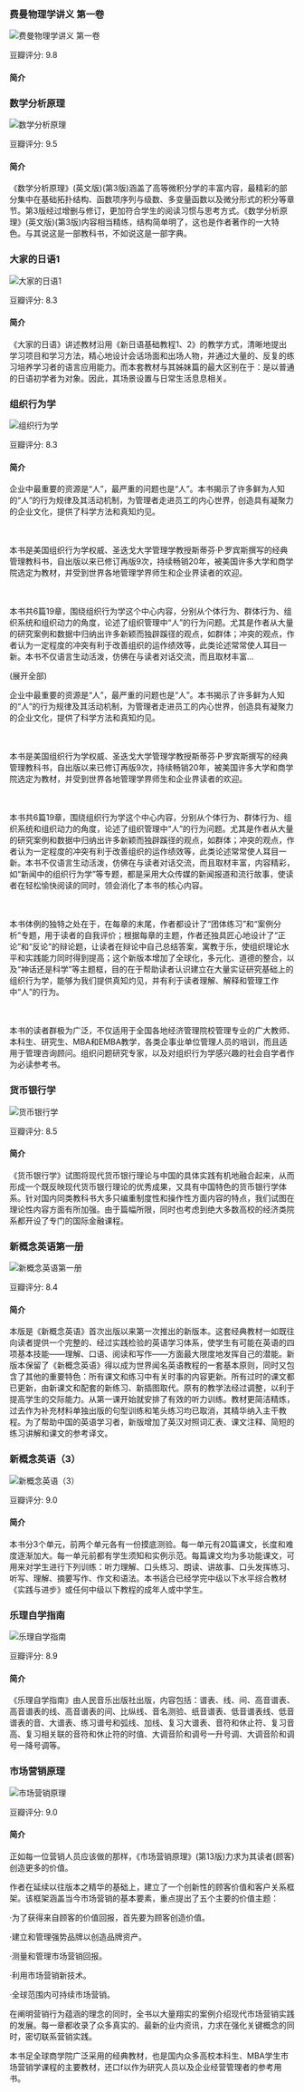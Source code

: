 

### 费曼物理学讲义 第一卷

![费曼物理学讲义 第一卷](https://img1.doubanio.com/view/subject/l/public/s27206678.jpg)

豆瓣评分: 9.8

#### 简介





### 数学分析原理

![数学分析原理](https://img3.doubanio.com/view/subject/l/public/s5673754.jpg)

豆瓣评分: 9.5

#### 简介

《数学分析原理》(英文版)(第3版)涵盖了高等微积分学的丰富内容，最精彩的部分集中在基础拓扑结构、函数项序列与级数、多变量函数以及微分形式的积分等章节。第3版经过增删与修订，更加符合学生的阅读习惯与思考方式。《数学分析原理》(英文版)(第3版)内容相当精练，结构简单明了，这也是作者著作的一大特色。与其说这是一部教科书，不如说这是一部字典。



### 大家的日语1

![大家的日语1](https://img3.doubanio.com/view/subject/l/public/s4580016.jpg)

豆瓣评分: 8.3

#### 简介

《大家的日语》讲述教材沿用《新日语基础教程1、2》的教学方式，清晰地提出学习项目和学习方法，精心地设计会话场面和出场人物，并通过大量的、反复的练习培养学习者的语言应用能力。而本套教材与其姊妹篇的最大区别在于：是以普通的日语初学者为对象。因此，其场景设置与日常生活息息相关。



### 组织行为学

![组织行为学](https://img3.doubanio.com/view/subject/l/public/s1306153.jpg)

豆瓣评分: 8.3

#### 简介

企业中最重要的资源是“人”，最严重的问题也是“人”。本书揭示了许多鲜为人知的“人”的行为规律及其活动机制，为管理者走进员工的内心世界，创造具有凝聚力的企业文化，提供了科学方法和真知灼见。

　　

本书是美国组织行为学权威、圣迭戈大学管理学教授斯蒂芬·P·罗宾斯撰写的经典管理教科书，自出版以来已修订再版9次，持续畅销20年，被美国许多大学和商学院选定为教材，并受到世界各地管理学界师生和企业界读者的欢迎。

　　

本书共6篇19章，围绕组织行为学这个中心内容，分别从个体行为、群体行为、组织系统和组织动力的角度，论述了组织管理中“人”的行为问题。尤其是作者从大量的研究案例和数据中归纳出许多新颖而独辟蹊径的观点，如群体；冲突的观点，作者认为一定程度的冲突有利于改善组织的运作绩效等，此类论述常常使人耳目一新。本书不仅语言生动活泼，仿佛在与读者对话交流，而且取材丰富...

(展开全部)

企业中最重要的资源是“人”，最严重的问题也是“人”。本书揭示了许多鲜为人知的“人”的行为规律及其活动机制，为管理者走进员工的内心世界，创造具有凝聚力的企业文化，提供了科学方法和真知灼见。

　　

本书是美国组织行为学权威、圣迭戈大学管理学教授斯蒂芬·P·罗宾斯撰写的经典管理教科书，自出版以来已修订再版9次，持续畅销20年，被美国许多大学和商学院选定为教材，并受到世界各地管理学界师生和企业界读者的欢迎。

　　

本书共6篇19章，围绕组织行为学这个中心内容，分别从个体行为、群体行为、组织系统和组织动力的角度，论述了组织管理中“人”的行为问题。尤其是作者从大量的研究案例和数据中归纳出许多新颖而独辟蹊径的观点，如群体；冲突的观点，作者认为一定程度的冲突有利于改善组织的运作绩效等，此类论述常常使人耳目一新。本书不仅语言生动活泼，仿佛在与读者对话交流，而且取材丰富，内容精彩，如“新闻中的组织行为学”等专题，都是采用大众传媒的新闻报道和流行故事，使读者在轻松愉快阅读的同时，领会消化了本书的核心内容。

　　

本书体例的独特之处在于，在每章的末尾，作者都设计了“团体练习”和“案例分析”专题，用于读者的自我评价；根据每章的主题，作者还独具匠心地设计了“正论”和“反论”的辩论题，让读者在辩论中自己总结答案，寓教于乐，使组织理论水平和实践能力同时得到提高；这个新版本增加了全球化，多元化、道德的整合，以及“神话还是科学”等主题框，目的在于帮助读者认识建立在大量实证研究基础上的组织行为学，能够为我们提供真知灼见，并有利于读者理解、解释和管理工作中“人”的行为。

　　

本书的读者群极为广泛，不仅适用于全国各地经济管理院校管理专业的广大教师、本科生、研究生、MBA和EMBA教学，各类企事业单位管理人员的培训，而且适用于管理咨询顾问。组织问题研究专家，以及对组织行为学感兴趣的社会自学者作为必读参考书。



### 货币银行学

![货币银行学](https://img3.doubanio.com/view/subject/l/public/s1670916.jpg)

豆瓣评分: 8.5

#### 简介

《货币银行学》试图将现代货币银行理论与中国的具体实践有机地融合起来，从而形成一个既反映现代货币银行理论的优秀成果，又具有中国特色的货币银行学体系。针对国内同类教科书大多只编重制度性和操作性方面内容的特点，我们试图在理论性内容方面有所加强。由于篇幅所限，同时也考虑到绝大多数高校的经济类院系都开设了专门的国际金融课程。



### 新概念英语第一册

![新概念英语第一册](https://img3.doubanio.com/view/subject/l/public/s10401903.jpg)

豆瓣评分: 8.4

#### 简介

本版是《新概念英语》首次出版以来第一次推出的新版本。这套经典教材一如既往向读者提供一个完整的、经过实践检验的英语学习体系，使学生有可能在英语的四项基本技能——理解、口语、阅读和写作——方面最大限度地发挥自己的潜能。新版本保留了《新概念英语》得以成为世界闻名英语教程的一套基本原则，同时又包含了其他的重要特色：所有课文和练习中有关时事的内容更新。所有过时的课文都已更新，由新课文和配套的新练习、新插图取代。原有的教学法经过调整，以利于提高学生的交际能力。从第一课开始就安排了有效的听力训练。教材更简洁精炼，过去作为补充材料单独出版的句型训练和笔头练习均已取消，其精华纳入主干教程。为了帮助中国的英语学习者，新版增加了英汉对照词汇表、课文注释、简短的练习讲解和课文的参考译文。



### 新概念英语（3）

![新概念英语（3）](https://img3.doubanio.com/view/subject/l/public/s1072510.jpg)

豆瓣评分: 9.0

#### 简介

本书分3个单元，前两个单元各有一份摸底测验。每一单元有20篇课文，长度和难度逐渐加大。每一单元前都有学生须知和实例示范。每篇课文均为多功能课文，可用来对学生进行下列训练：听力理解、口头练习、朗读、讲故事、口头发挥练习、听写、理解、摘要写作、作文和语法。本书适合已经学完中级以下水平综合教材《实践与进步》或任何中级以下教程的成年人或中学生。



### 乐理自学指南

![乐理自学指南](https://img3.doubanio.com/view/subject/l/public/s6091504.jpg)

豆瓣评分: 8.9

#### 简介

《乐理自学指南》由人民音乐出版社出版，内容包括：谱表、线、间、高音谱表、高音谱表的线、高音谱表的间、比纵线、音名测验、纸音谱表、低音谱表线、低音谱表的音、大谱表、练习谱号和弧线、加线、复习大谱表、音符和休止符、复习音高、复习相关联的音符和休止符的时值、大调音阶和调号一升号调、大调音阶和调号一降号调等。



### 市场营销原理

![市场营销原理](https://img3.doubanio.com/view/subject/l/public/s4540892.jpg)

豆瓣评分: 9.0

#### 简介

正如每一位营销人员应该做的那样，《市场营销原理》(第13版)力求为其读者(顾客)创造更多的价值。

作者在延续以往版本之精华的基础上，建立了一个创新性的顾客价值和客户关系框架。该框架涵盖当今市场营销的基本要素，重点提出了五个主要的价值主题：

·为了获得来自顾客的价值回报，首先要为顾客创造价值。

·建立和管理强势品牌以创造品牌资产。

·测量和管理市场营销回报。

·利用市场营销新技术。

·全球范围内可持续市场营销。

在阐明营销行为蕴涵的理念的同时，全书以大量翔实的案例介绍现代市场营销实践的发展。每一章都收录了众多真实的、最新的业内资讯，力求在强化关键概念的同时，密切联系营销实践。

本书足全球商学院广泛采用的经典教材，也是国内众多高校本科生、MBA学生市场营销学课程的主要教材，还口f以作为研究人员以及企业经营管理者的参考用书。



